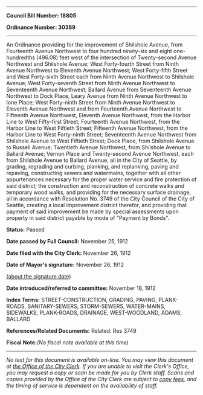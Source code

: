 

********

**Council Bill Number: 18805**
   
**Ordinance Number: 30389**
********

 An Ordinance providing for the improvement of Shilshole Avenue, from Fourteenth Avenue Northwest to four hundred ninety-six and eight one-hundredths (496.08) feet west of the intersection of Twenty-second Avenue Northwest and Shilshole Avenue; West Forty-fourth Street from Ninth Avenue Northwest to Eleventh Avenue Northwest; West Forty-fifth Street and West Forty-sixth Street each from Ninth Avenue Northwest to Shilshole Avenue; West Forty-seventh Street from Ninth Avenue Northwest to Seventeenth Avenue Northwest; Ballard Avenue from Seventeenth Avenue Northwest to Dock Place, Leary Avenue from Ninth Avenue Northwest to Ione Place; West Forty-ninth Street from Ninth Avenue Northwest to Eleventh Avenue Northwest and from Fourteenth Avenue Northwest to Fifteenth Avenue Northwest, Eleventh Avenue Northwest, from the Harbor Line to West Fifty-first Street; Fourteenth Avenue Northwest, from the Harbor Line to West Fiftieth Street; Fifteenth Avenue Northwest, from the Harbor Line to West Forty-ninth Street; Seventeenth Avenue Northwest from Shilshole Avenue to West Fiftieth Street; Dock Place, from Shilshole Avenue to Russell Avenue; Twentieth Avenue Northwest, from Shilshole Avenue to Ballard Avenue; Vernon Place and Twenty-second Avenue Northwest, each from Shilshole Avenue to Ballard Avenue, all in the City of Seattle, by grading, regrading and curbing, planking, and replanking, paving and repaving, constructing sewers and watermains, together with all other appurtenances necessary for the proper water service and fire protection of said district; the construction and reconstruction of concrete walks and temporary wood walks, and providing for the necessary surface drainage, all in accordance with Resolution No. 3749 of the City Council of the City of Seattle, creating a local improvement district therefor, and providing that payment of said improvement be made by special assessments upon property in said district payable by mode of "Payment by Bonds".

**Status:** Passed
   
**Date passed by Full Council:** November 25, 1912
   
**Date filed with the City Clerk:** November 26, 1912
   
**Date of Mayor's signature:** November 26, 1912
   
[(about the signature date)](/~public/approvaldate.htm)
   
   
   
**Date introduced/referred to committee:** November 18, 1912
   
   
**Index Terms:** STREET-CONSTRUCTION, GRADING, PAVING, PLANK-ROADS, SANITARY-SEWERS, STORM-SEWERS, WATER-MAINS, SIDEWALKS, PLANK-ROADS, DRAINAGE, WEST-WOODLAND, ADAMS, BALLARD

**References/Related Documents:** Related: Res 3749

**Fiscal Note:**_(No fiscal note available at this time)_
********

_No text for this document is available on-line. You may view this document at [the Office of the City Clerk](http://www.seattle.gov/leg/clerk/contactUs.htm). If you are unable to visit the Clerk's Office, you may request a copy or scan be made for you by Clerk staff. Scans and copies provided by the Office of the City Clerk are subject to [copy fees](http://clerk.seattle.gov/~public/clerkfees.htm), and the timing of service is dependent on the availability of staff._

